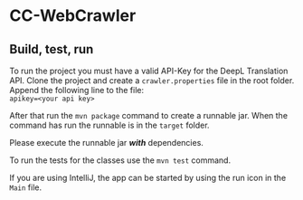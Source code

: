 # CC-WebCrawler

## Build, test, run

To run the project you must have a valid API-Key for the DeepL Translation API. Clone the project and create
a `crawler.properties` file in the root folder. Append the following line to the file:
<br> `apikey=<your api key>`

After that run the `mvn package` command to create a runnable jar. When the command has run the runnable is in
the `target` folder.

Please execute the runnable jar **_with_** dependencies.

To run the tests for the classes use the `mvn test` command.

If you are using IntelliJ, the app can be started by using the run icon in the `Main` file.